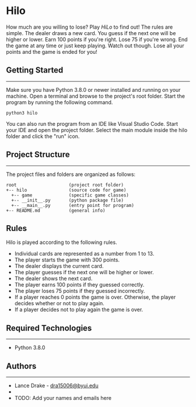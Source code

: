 # Hilo
How much are you willing to lose? Play <i>HiLo</i> to find out! The rules are 
simple. The dealer draws a new card. You guess if the next one will be higher or 
lower. Earn 100 points if you're right. Lose 75 if you're wrong. End the game at 
any time or just keep playing. Watch out though. Lose all your points and the 
game is ended for you!

## Getting Started
---
Make sure you have Python 3.8.0 or newer installed and running on your machine. 
Open a terminal and browse to the project's root folder. Start the program by 
running the following command.
```
python3 hilo 
```
You can also run the program from an IDE like Visual Studio Code. Start your IDE 
and open the project folder. Select the main module inside the hilo folder and 
click the "run" icon.

## Project Structure
---
The project files and folders are organized as follows:
```
root                    (project root folder)
+-- hilo                (source code for game)
  +-- game              (specific game classes)
  +-- __init__.py       (python package file)
  +-- __main__.py       (entry point for program)
+-- README.md           (general info)
```

## Rules 
Hilo is played according to the following rules.

  - Individual cards are represented as a number from 1 to 13.
  - The player starts the game with 300 points.
  - The dealer displays the current card.
  - The player guesses if the next one will be higher or lower.
  - The dealer shows the next card.
  - The player earns 100 points if they guessed correctly.
  - The player loses 75 points if they guessed incorrectly.
  - If a player reaches 0 points the game is over. Otherwise, the player decides whether or not to play again.
  - If a player decides not to play again the game is over.

## Required Technologies
---
* Python 3.8.0

## Authors
---
* Lance Drake - dra15006@byui.edu
* 
* TODO: Add your names and emails here
